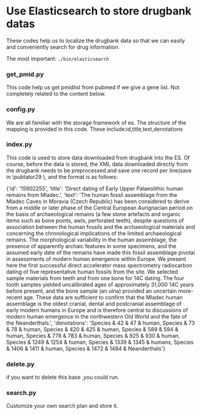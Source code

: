 # Use Elasticsearch to store drugbank datas
These codes help us to localize the drugbank data so that we can easily and conveniently search for drug information.


The most important: ```./bin/elasticsearch``` 

### get_pmid.py
This code help us get pmidlist from pubmed if we give a gene list. Not completely related to the content below.

### config.py 
We are all familiar with the storage framework of es. The structure of the mapping is provided in this code.
These include:id,title,text,denotations

### index.py

This code is used to store data downloaded from drugbank into the ES.
Of course, before the data is stored, the XML data downloaded directly from the drugbank needs to be preprocessed and save one record per line(save in \pubtator29 ), and the format is as follows:

{'id': '15902255', 'title': 'Direct dating of Early Upper Palaeolithic human remains from Mladec.', 'text': 'The human fossil assemblage from the Mladec Caves in Moravia (Czech Republic) has been considered to derive from a middle or later phase of the Central European Aurignacian period on the basis of archaeological remains (a few stone artefacts and organic items such as bone points, awls, perforated teeth), despite questions of association between the human fossils and the archaeological materials and concerning the chronological implications of the limited archaeological remains. The morphological variability in the human assemblage, the presence of apparently archaic features in some specimens, and the assumed early date of the remains have made this fossil assemblage pivotal in assessments of modern human emergence within Europe. We present here the first successful direct accelerator mass spectrometry radiocarbon dating of five representative human fossils from the site. We selected sample materials from teeth and from one bone for 14C dating. The four tooth samples yielded uncalibrated ages of approximately 31,000 14C years before present, and the bone sample (an ulna) provided an uncertain more-recent age. These data are sufficient to confirm that the Mladec human assemblage is the oldest cranial, dental and postcranial assemblage of early modern humans in Europe and is therefore central to discussions of modern human emergence in the northwestern Old World and the fate of the Neanderthals.', 'denotations': 'Species & 42 & 47 & human, Species & 73 & 78 & human, Species & 420 & 425 & human, Species & 589 & 594 & human, Species & 778 & 783 & human, Species & 925 & 930 & human, Species & 1249 & 1254 & human, Species & 1339 & 1345 & humans, Species & 1406 & 1411 & human, Species & 1472 & 1484 & Neanderthals'}

### delete.py
if you want to delete this base ,you could run.

### search.py
Customize your own search plan and store it.


